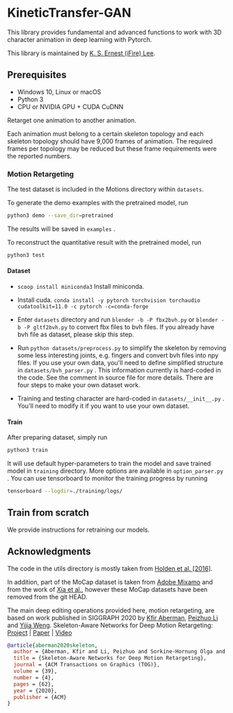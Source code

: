 # KineticTransfer-GAN

This library provides fundamental and advanced functions to work with 3D character animation in deep learning with Pytorch.

This library is maintained by [K. S. Ernest (iFire) Lee](https://github.com/fire).

## Prerequisites

* Windows 10, Linux or macOS
* Python 3
* CPU or NVIDIA GPU + CUDA CuDNN

Retarget one animation to another animation. 

Each animation must belong to a certain skeleton topology and each skeleton topology should have 9,000 frames of animation. The required frames per topology may be reduced but these frame requirements were the reported numbers.

### Motion Retargeting

The test dataset is included in the Motions directory within `datasets`.

To generate the demo examples with the pretrained model, run

```bash
python3 demo --save_dir=pretrained
```

The results will be saved in `examples` .

To reconstruct the quantitative result with the pretrained model, run

``` bash
python3 test
```

#### Dataset

* `scoop install miniconda3` Install miniconda.

* Install cuda. `conda install -y pytorch torchvision torchaudio cudatoolkit=11.0 -c pytorch -c=conda-forge`

* Enter `datasets` directory and run `blender -b -P fbx2bvh.py` or `blender -b -P gltf2bvh.py` to convert fbx files to bvh files. If you already have bvh file as dataset, please skip this step.

* Run `python datasets/preprocess.py` to simplify the skeleton by removing some less interesting joints, e.g. fingers and convert bvh files into npy files. If you use your own data, you'll need to define simplified structure in `datasets/bvh_parser.py` . This information currently is hard-coded in the code. See the comment in source file for more details. There are four steps to make your own dataset work.

* Training and testing character are hard-coded in `datasets/__init__.py` . You'll need to modify it if you want to use your own dataset.

#### Train

After preparing dataset, simply run 

``` bash
python3 train
```

It will use default hyper-parameters to train the model and save trained model in `training` directory. More options are available in `option_parser.py` . You can use tensorboard to monitor the training progress by running

``` bash
tensorboard --logdir=./training/logs/
```

## Train from scratch

We provide instructions for retraining our models.

## Acknowledgments

The code in the utils directory is mostly taken from [Holden et al. [2016]](http://theorangeduck.com/page/deep-learning-framework-character-motion-synthesis-and-editing).  

In addition, part of the MoCap dataset is taken from [Adobe Mixamo](https://www.mixamo.com/) and from the work of [Xia et al.](http://faculty.cs.tamu.edu/jchai/projects/SIG15/style-final.pdf), however these MoCap datasets have been removed from the git HEAD.

The main deep editing operations provided here, motion retargeting, are based on work published in SIGGRAPH 2020 by [Kfir Aberman](https://kfiraberman.github.io), [Peizhuo Li](https://peizhuoli.github.io/) and [Yijia Weng](https://halfsummer11.github.io/). Skeleton-Aware Networks for Deep Motion Retargeting: [Project](https://deepmotionediting.github.io/retargeting) | [Paper](https://arxiv.org/abs/2005.05732) |
[Video](https://www.youtube.com/watch?v=ym8Tnmiz5N8)

``` bibtex
@article{aberman2020skeleton,
  author = {Aberman, Kfir and Li, Peizhuo and Sorkine-Hornung Olga and Lischinski, Dani and Cohen-Or, Daniel and Chen, Baoquan},
  title = {Skeleton-Aware Networks for Deep Motion Retargeting},
  journal = {ACM Transactions on Graphics (TOG)},
  volume = {39},
  number = {4},
  pages = {62},
  year = {2020},
  publisher = {ACM}
}
```
